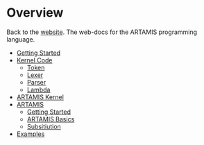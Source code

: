 # Overview

Back to the [website](http://www.artamis.ca). 
The web-docs for the ARTAMIS programming language.

- [Getting Started](/getting-started)
- [Kernel Code](/kernel)
    - [Token](/kernel/token)
    - [Lexer](/kernel/lexer)
    - [Parser](/kernel/parser)
    - [Lambda](/kernel/lambda)
- [ARTAMIS Kernel](/artamis-kernel)
- [ARTAMIS](/artamis)
    - [Getting Started](/artamis/getting-started)
    - [ARTAMIS Basics](/artamis/basics)
    - [Subsitiution](#)
- [Examples](/examples)